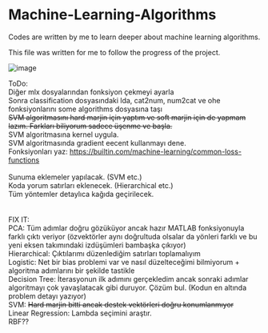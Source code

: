 # Machine-Learning-Algorithms
Codes are written by me to learn deeper about machine learning algorithms.

This file was written for me to follow the progress of the project.


![image](https://github.com/BeartTF/Machine-Learning-Algorithms/assets/117646542/db98e6cb-61a1-4238-8cff-84880bf14884)


ToDo: <br />
Diğer mlx dosyalarından fonksiyon çekmeyi ayarla <br />
Sonra classification dosyasındaki lda, cat2num, num2cat ve ohe fonksiyonlarını some algorithms dosyasına taşı <br />
~~SVM algoritmasını hard marjin için yaptım ve soft marjin için de yapmam lazım. Farkları biliyorum sadece üşenme ve başla.~~ <br />
SVM algoritmasına kernel uygula. <br />
SVM algoritmasında gradient eecent kullanmayı dene. <br />
Fonksiyonları yaz: https://builtin.com/machine-learning/common-loss-functions <br />
<br />
Sunuma eklemeler yapılacak. (SVM etc.) <br />
Koda yorum satırları eklenecek. (Hierarchical etc.) <br />
Tüm yöntemler detaylıca kağıda geçirilecek. <br />
<br />
<br />
FIX IT: <br />
PCA: Tüm adımlar doğru gözüküyor ancak hazır MATLAB fonksiyonuyla farklı çıktı veriyor (özvektörler aynı doğrultuda olsalar da yönleri farklı ve bu yeni eksen takımındaki izdüşümleri bambaşka çıkıyor) <br />
Hierarchical: Çıktılarımı düzenlediğim satırları toplamalıyım <br />
Logistic: Net bir bias problemi var ve nasıl düzelteceğimi bilmiyorum + algoritma adımlarını bir şekilde tastikle <br />
Decision Tree: İterasyonun ilk adımını gerçekledim ancak sonraki adımlar algoritmayı çok yavaşlatacak gibi duruyor. Çözüm bul. (Kodun en altında problem detayı yazıyor) <br />
SVM: ~~Hard marjin bitti ancak destek vektörleri doğru konumlanmıyor~~ <br />
Linear Regression: Lambda seçimini araştır. <br />
RBF?? <br />
